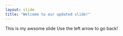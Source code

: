 ```yaml
---
layout: slide
title: "Welcome to our updated slide!"
---
```

This is my awsome slide
Use the left arrow to go back!